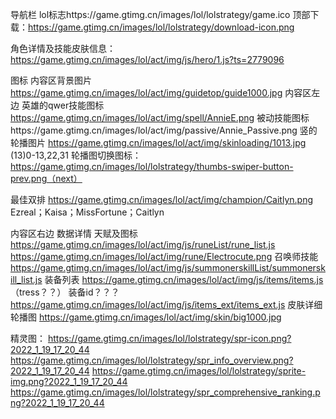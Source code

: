 导航栏
lol标志https://game.gtimg.cn/images/lol/lolstrategy/game.ico
顶部下载：https://game.gtimg.cn/images/lol/lolstrategy/download-icon.png


角色详情及技能皮肤信息：https://game.gtimg.cn/images/lol/act/img/js/hero/1.js?ts=2779096
<!-- CHAMPION_DETAIL_1 https://lol.qq.com/act/lbp/common/guides/champDetail/champDetail_1.js?ts=2779196  ！！！！！js文件 
CHAMPION_DETAIL_TREND:   https://lol.qq.com/act/lbp/common/guides/champDetail_trend.js?ts=2779196 ！！js文件
双排：https://faas-6831.native.qq.com/faas/6831/1371/getRankDouble?championid=1&date=20221101&tier=200&lane1=bottom&lane2=support&pagesize=5&pageindex=0(json)
-->

图标
内容区背景图片  https://game.gtimg.cn/images/lol/act/img/guidetop/guide1000.jpg
内容区左边
英雄的qwer技能图标 https://game.gtimg.cn/images/lol/act/img/spell/AnnieE.png
被动技能图标https://game.gtimg.cn/images/lol/act/img/passive/Annie_Passive.png
竖的轮播图片 https://game.gtimg.cn/images/lol/act/img/skinloading/1013.jpg
(13)0-13,22,31
轮播图切换图标：https://game.gtimg.cn/images/lol/lolstrategy/thumbs-swiper-button-prev.png（next）

最佳双排 https://game.gtimg.cn/images/lol/act/img/champion/Caitlyn.png
Ezreal；Kaisa；MissFortune；Caitlyn

内容区右边
    数据详情
天赋及图标 https://game.gtimg.cn/images/lol/act/img/js/runeList/rune_list.js 
https://game.gtimg.cn/images/lol/act/img/rune/Electrocute.png
召唤师技能 https://game.gtimg.cn/images/lol/act/img/js/summonerskillList/summonerskill_list.js 
装备列表 https://game.gtimg.cn/images/lol/act/img/js/items/items.js  （tress？？）
装备id？？？https://game.gtimg.cn/images/lol/act/img/js/items_ext/items_ext.js
皮肤详细
轮播图 https://game.gtimg.cn/images/lol/act/img/skin/big1000.jpg

精灵图：
https://game.gtimg.cn/images/lol/lolstrategy/spr-icon.png?2022_1_19_17_20_44
https://game.gtimg.cn/images/lol/lolstrategy/spr_info_overview.png?2022_1_19_17_20_44
https://game.gtimg.cn/images/lol/lolstrategy/sprite-img.png?2022_1_19_17_20_44
https://game.gtimg.cn/images/lol/lolstrategy/spr_comprehensive_ranking.png?2022_1_19_17_20_44